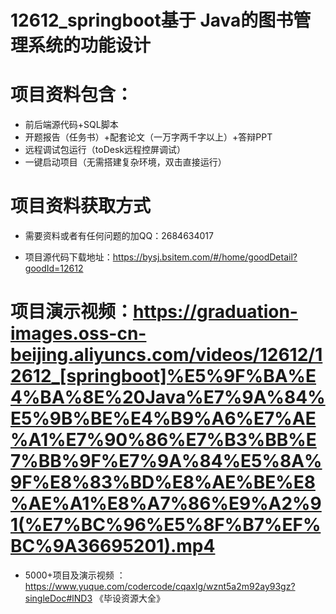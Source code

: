 #   12612_springboot基于 Java的图书管理系统的功能设计

#   项目资料包含：
*    前后端源代码+SQL脚本
*    开题报告（任务书）+配套论文（一万字两千字以上）+答辩PPT
*   远程调试包运行（toDesk远程控屏调试）
*   一键启动项目（无需搭建复杂环境，双击直接运行）


#   项目资料获取方式
*   需要资料或者有任何问题的加QQ：2684634017

*   项目源代码下载地址：https://bysj.bsitem.com/#/home/goodDetail?goodId=12612

#  项目演示视频：https://graduation-images.oss-cn-beijing.aliyuncs.com/videos/12612/12612_[springboot]%E5%9F%BA%E4%BA%8E%20Java%E7%9A%84%E5%9B%BE%E4%B9%A6%E7%AE%A1%E7%90%86%E7%B3%BB%E7%BB%9F%E7%9A%84%E5%8A%9F%E8%83%BD%E8%AE%BE%E8%AE%A1%E8%A7%86%E9%A2%91(%E7%BC%96%E5%8F%B7%EF%BC%9A36695201).mp4

*  5000+项目及演示视频 ：https://www.yuque.com/codercode/cqaxlg/wznt5a2m92ay93gz?singleDoc#lND3 《毕设资源大全》
